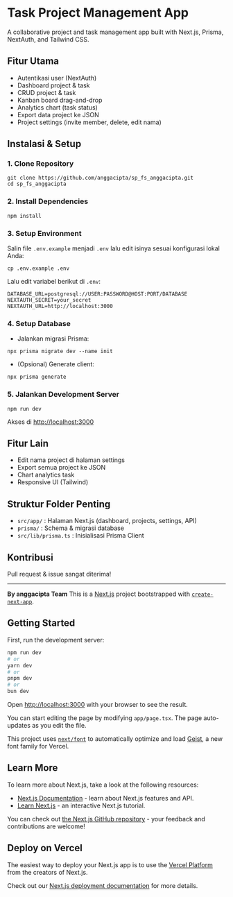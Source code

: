# Task Project Management App

A collaborative project and task management app built with Next.js, Prisma, NextAuth, and Tailwind CSS.

## Fitur Utama
- Autentikasi user (NextAuth)
- Dashboard project & task
- CRUD project & task
- Kanban board drag-and-drop
- Analytics chart (task status)
- Export data project ke JSON
- Project settings (invite member, delete, edit nama)

## Instalasi & Setup

### 1. Clone Repository
```
git clone https://github.com/anggacipta/sp_fs_anggacipta.git
cd sp_fs_anggacipta
```

### 2. Install Dependencies
```
npm install
```

### 3. Setup Environment
Salin file `.env.example` menjadi `.env` lalu edit isinya sesuai konfigurasi lokal Anda:
```
cp .env.example .env
```
Lalu edit variabel berikut di `.env`:
```
DATABASE_URL=postgresql://USER:PASSWORD@HOST:PORT/DATABASE
NEXTAUTH_SECRET=your_secret
NEXTAUTH_URL=http://localhost:3000
```

### 4. Setup Database
- Jalankan migrasi Prisma:
```
npx prisma migrate dev --name init
```
- (Opsional) Generate client:
```
npx prisma generate
```

### 5. Jalankan Development Server
```
npm run dev
```
Akses di [http://localhost:3000](http://localhost:3000)

## Fitur Lain
- Edit nama project di halaman settings
- Export semua project ke JSON
- Chart analytics task
- Responsive UI (Tailwind)

## Struktur Folder Penting
- `src/app/` : Halaman Next.js (dashboard, projects, settings, API)
- `prisma/` : Schema & migrasi database
- `src/lib/prisma.ts` : Inisialisasi Prisma Client

## Kontribusi
Pull request & issue sangat diterima!

---

**By anggacipta Team**
This is a [Next.js](https://nextjs.org) project bootstrapped with [`create-next-app`](https://nextjs.org/docs/app/api-reference/cli/create-next-app).

## Getting Started

First, run the development server:

```bash
npm run dev
# or
yarn dev
# or
pnpm dev
# or
bun dev
```

Open [http://localhost:3000](http://localhost:3000) with your browser to see the result.

You can start editing the page by modifying `app/page.tsx`. The page auto-updates as you edit the file.

This project uses [`next/font`](https://nextjs.org/docs/app/building-your-application/optimizing/fonts) to automatically optimize and load [Geist](https://vercel.com/font), a new font family for Vercel.

## Learn More

To learn more about Next.js, take a look at the following resources:

- [Next.js Documentation](https://nextjs.org/docs) - learn about Next.js features and API.
- [Learn Next.js](https://nextjs.org/learn) - an interactive Next.js tutorial.

You can check out [the Next.js GitHub repository](https://github.com/vercel/next.js) - your feedback and contributions are welcome!

## Deploy on Vercel

The easiest way to deploy your Next.js app is to use the [Vercel Platform](https://vercel.com/new?utm_medium=default-template&filter=next.js&utm_source=create-next-app&utm_campaign=create-next-app-readme) from the creators of Next.js.

Check out our [Next.js deployment documentation](https://nextjs.org/docs/app/building-your-application/deploying) for more details.
